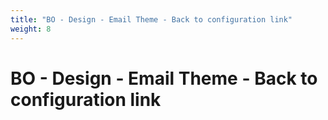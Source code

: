 ```yaml
---
title: "BO - Design - Email Theme - Back to configuration link"
weight: 8
---
```


# BO - Design - Email Theme - Back to configuration link
